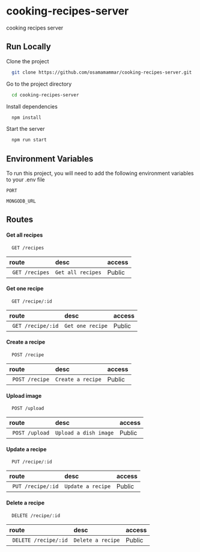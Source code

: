 # cooking-recipes-server
cooking recipes server

## Run Locally

Clone the project

```bash
  git clone https://github.com/osamamammar/cooking-recipes-server.git
```

Go to the project directory

```bash
  cd cooking-recipes-server
```

Install dependencies

```bash
  npm install
```

Start the server

```bash
  npm run start
```

## Environment Variables

To run this project, you will need to add the following environment variables to your .env file

`PORT`

`MONGODB_URL`


## Routes

#### Get all recipes

```http
  GET /recipes
```

| route        | desc      | access                |
| :-------- | :------- | :------------------------- |
| ` GET /recipes` | `Get all recipes` | Public |

#### Get one recipe

```http
  GET /recipe/:id
```

| route        | desc      | access                |
| :-------- | :------- | :------------------------- |
| ` GET /recipe/:id` | `Get one recipe` | Public |

#### Create a recipe

```http
  POST /recipe
```

| route        | desc      | access                |
| :-------- | :------- | :------------------------- |
| ` POST /recipe` | `Create a recipe` | Public |



#### Upload image

```http
  POST /upload
```

| route        | desc      | access                |
| :-------- | :------- | :------------------------- |
| ` POST /upload` | `Upload a dish image` | Public |


#### Update a recipe

```http
  PUT /recipe/:id
```

| route        | desc      | access                |
| :-------- | :------- | :------------------------- |
| ` PUT /recipe/:id` | `Update a recipe` | Public |

#### Delete a recipe

```http
  DELETE /recipe/:id
```

| route        | desc      | access                |
| :-------- | :------- | :------------------------- |
| ` DELETE /recipe/:id` | `Delete a recipe` | Public |


